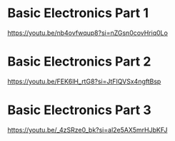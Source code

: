 # Basic Electronics Part 1

https://youtu.be/nb4ovfwqup8?si=nZGsn0covHriq0Lo

# Basic Electronics Part 2

https://youtu.be/FEK6lH_rtG8?si=JtFIQVSx4ngftBsp

# Basic Electronics Part 3

https://youtu.be/_4zSRze0_bk?si=al2e5AX5mrHJbKFJ
